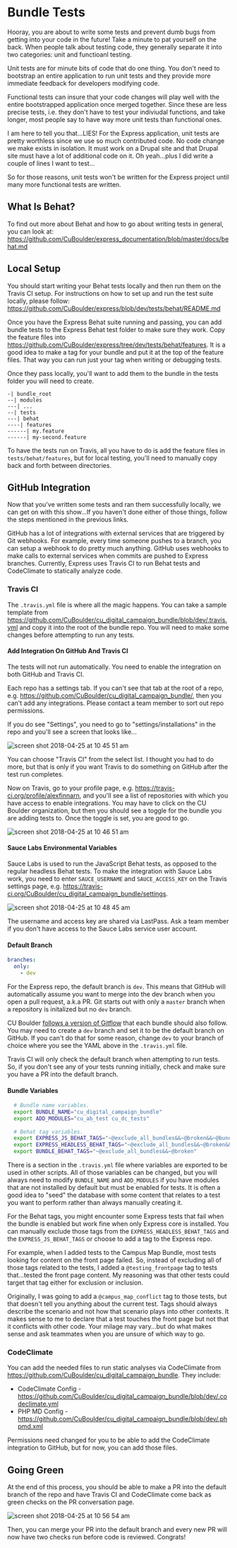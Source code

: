 
# Bundle Tests

Hooray, you are about to write some tests and prevent dumb bugs from getting into your code in the future! Take a minute to pat yourself on the back. When people talk about testing code, they generally separate it into two categories: unit and functioanl testing. 

Unit tests are for minute bits of code that do one thing. You don't need to bootstrap an entire application to run unit tests and they provide more immediate feedback for developers modifying code. 

Functional tests can insure that your code changes will play well with the entire bootstrapped application once merged together. Since these are less precise tests, i.e. they don't have to test your indiviudal functions, and take longer, most people say to have way more unit tests than functional ones. 

I am here to tell you that...LIES! For the Express application, unit tests are pretty worthless since we use so much contributed code. No code change we make exists in isolation. It must work on a Drupal site and that Drupal site must have a lot of additional code on it. Oh yeah...plus I did write a couple of lines I want to test...

So for those reasons, unit tests won't be written for the Express project until many more functional tests are written.

## What Is Behat?

To find out more about Behat and how to go about writing tests in general, you can look at: https://github.com/CuBoulder/express_documentation/blob/master/docs/behat.md

## Local Setup

You should start writing your Behat tests locally and then run them on the Travis CI setup. For instructions on how to set up and run the test suite locally, please follow: https://github.com/CuBoulder/express/blob/dev/tests/behat/README.md

Once you have the Express Behat suite running and passing, you can add bundle tests to the Express Behat test folder to make sure they work. Copy the feature files into https://github.com/CuBoulder/express/tree/dev/tests/behat/features. It is a good idea to make a tag for your bundle and put it at the top of the feature files. That way you can run just your tag when writing or debugging tests.

Once they pass locally, you'll want to add them to the bundle in the tests folder you will need to create.

```
-| bundle_root
--| modules
---| ...
--| tests
---| behat
----| features
------| my.feature
------| my-second.feature
```

To have the tests run on Travis, all you have to do is add the feature files in `tests/behat/features`, but for local testing, you'll need to manually copy back and forth between directories.

## GitHub Integration

Now that you've written some tests and ran them successfully locally, we can get on with this show...If you haven't done either of those things, follow the steps mentioned in the previous links.

GitHub has a lot of integrations with external services that are triggered by Git webhooks. For example, every time someone pushes to a branch, you can setup a webhook to do pretty much anything. GitHub uses webhooks to make calls to external services when commits are pushed to Express branches. Currently, Express uses Travis CI to run Behat tests and CodeClimate to statically analyze code.

### Travis CI

The `.travis.yml` file is where all the magic happens. You can take a sample template from https://github.com/CuBoulder/cu_digital_campaign_bundle/blob/dev/.travis.yml and copy it into the root of the bundle repo. You will need to make some changes before attempting to run any tests.

#### Add Integration On GitHub And Travis CI

The tests will not run automatically. You need to enable the integration on both GitHub and Travis CI. 

Each repo has a settings tab. If you can't see that tab at the root of a repo, e.g. https://github.com/CuBoulder/cu_digital_campaign_bundle/, then you can't add any integrations. Please contact a team member to sort out repo permissions.

If you do see "Settings", you need to go to "settings/installations" in the repo and you'll see a screen that looks like...

![screen shot 2018-04-25 at 10 45 51 am](https://user-images.githubusercontent.com/3640707/39260145-cf378b3e-4875-11e8-9e85-646903f3bbb0.png)

You can choose "Travis CI" from the select list. I thought you had to do more, but that is only if you want Travis to do something on GitHub after the test run completes.

Now on Travis, go to your profile page, e.g. https://travis-ci.org/profile/alexfinnarn, and you'll see a list of repositories with which you have access to enable integrations. You may have to click on the CU Boulder organization, but then you should see a toggle for the bundle you are adding tests to. Once the toggle is set, you are good to go.

![screen shot 2018-04-25 at 10 46 51 am](https://user-images.githubusercontent.com/3640707/39260198-ff42749c-4875-11e8-8363-bc13d01641a3.png)

#### Sauce Labs Environmental Variables

Sauce Labs is used to run the JavaScript Behat tests, as opposed to the regular headless Behat tests. To make the integration with Sauce Labs work, you need to enter `SAUCE_USERNAME` and `SAUCE_ACCESS_KEY` on the Travis settings page, e.g. https://travis-ci.org/CuBoulder/cu_digital_campaign_bundle/settings. 

![screen shot 2018-04-25 at 10 48 45 am](https://user-images.githubusercontent.com/3640707/39260301-447ea210-4876-11e8-9a01-e3d68357638b.png)

The username and access key are shared via LastPass. Ask a team member if you don't have access to the Sauce Labs service user account.

#### Default Branch

```yaml
branches:
  only:
    - dev
```

For the Express repo, the default branch is `dev`. This means that GitHub will automatically assume you want to merge into the dev branch when you open a pull request, a.k.a PR. Git starts out with only a `master` branch when a repository is initalized but no `dev` branch. 

CU Boulder [follows a version of Gitflow](https://github.com/CuBoulder/express_documentation/blob/master/docs/git_strategy.md) that each bundle should also follow. You may need to create a `dev` branch and set it to be the default branch on GitHub. If you can't do that for some reason, change `dev` to your branch of choice where you see the YAML above in the `.travis.yml` file.

Travis CI will only check the default branch when attempting to run tests. So, if you don't see any of your tests running initially, check and make sure you have a PR into the default branch.

#### Bundle Variables

```bash
  # Bundle name variables.
  export BUNDLE_NAME="cu_digital_campaign_bundle"
  export ADD_MODULES="cu_ab_test cu_dc_tests"
  
  # Behat tag variables.
  export EXPRESS_JS_BEHAT_TAGS="~@exclude_all_bundles&&~@broken&&~@bundle_conflict&&@javascript"
  export EXPRESS_HEADLESS_BEHAT_TAGS="~@exclude_all_bundles&&~@broken&&~@javascript"
  export BUNDLE_BEHAT_TAGS="~@exclude_all_bundles&&~@broken"
```

There is a section in the `.travis.yml` file where variables are exported to be used in other scripts. All of those variables can be changed, but you will always need to modify `BUNDLE_NAME` and `ADD_MODULES` if you have modules that are not installed by default but must be enabled for tests. It is often a good idea to "seed" the database with some content that relates to a test you want to perform rather than always manually creating it.

For the Behat tags, you might encounter some Express tests that fail when the bundle is enabled but work fine when only Express core is installed. You can manually exclude those tags from the `EXPRESS_HEADLESS_BEHAT_TAGS` and the `EXPRESS_JS_BEHAT_TAGS` or choose to add a tag to the Express repo.

For example, when I added tests to the Campus Map Bundle, most tests looking for content on the front page failed. So, instead of excluding all of those tags related to the tests, I added a `@testing_frontpage` tag to tests that...tested the front page content. My reasoning was that other tests could target that tag either for exclusion or inclusion. 

Originally, I was going to add a `@campus_map_conflict` tag to those tests, but that doesn't tell you anything about the current test. Tags should always describe the scenario and not how that scenario plays into other contexts. It makes sense to me to declare that a test touches the front page but not that it conflicts with other code. Your milage may vary...but do what makes sense and ask teammates when you are unsure of which way to go.


### CodeClimate

You can add the needed files to run static analyses via CodeClimate from https://github.com/CuBoulder/cu_digital_campaign_bundle. They include:
- CodeClimate Config - https://github.com/CuBoulder/cu_digital_campaign_bundle/blob/dev/.codeclimate.yml
- PHP MD Config - https://github.com/CuBoulder/cu_digital_campaign_bundle/blob/dev/.phpmd.xml

Permissions need changed for you to be able to add the CodeClimate integration to GitHub, but for now, you can add those files.

## Going Green

At the end of this process, you should be able to make a PR into the default branch of the repo and have Travis CI and CodeClimate come back as green checks on the PR conversation page.

![screen shot 2018-04-25 at 10 56 54 am](https://user-images.githubusercontent.com/3640707/39260665-67edba96-4877-11e8-8313-e904e4331faf.png)

Then, you can merge your PR into the default branch and every new PR will now have two checks run before code is reviewed. Congrats!
